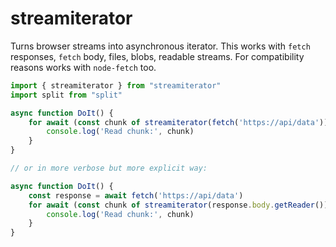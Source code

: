 # streamiterator

Turns browser streams into asynchronous iterator. This works with `fetch` responses, `fetch` body, files, blobs, readable streams.
For compatibility reasons works with `node-fetch` too.

```js
import { streamiterator } from "streamiterator"
import split from "split"

async function DoIt() {
	for await (const chunk of streamiterator(fetch('https://api/data'))) {
		console.log('Read chunk:', chunk)
	}
}

// or in more verbose but more explicit way:

async function DoIt() {
	const response = await fetch('https://api/data')
	for await (const chunk of streamiterator(response.body.getReader())) {
		console.log('Read chunk:', chunk)
	}
}
```
